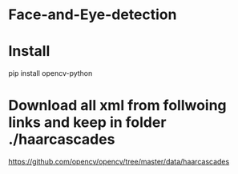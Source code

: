 # Face-and-Eye-detection
# Install
pip install opencv-python
# Download all xml from follwoing links and keep in folder ./haarcascades
 https://github.com/opencv/opencv/tree/master/data/haarcascades
